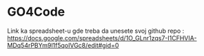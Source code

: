 # GO4Code

Link ka spreadsheet-u gde treba da unesete svoj github repo : https://docs.google.com/spreadsheets/d/1O_GLnr1zqs7-I1CFHVIA-MDq54rPBYm9l1f5qoIVGc8/edit#gid=0